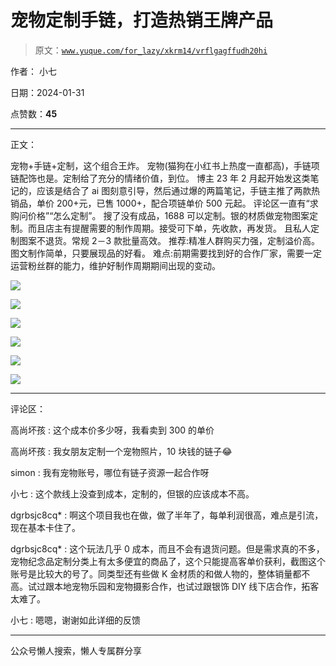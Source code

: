 # 宠物定制手链，打造热销王牌产品

> 原文：[`www.yuque.com/for_lazy/xkrm14/vrflgagffudh20hi`](https://www.yuque.com/for_lazy/xkrm14/vrflgagffudh20hi)

作者： 小七

日期：2024-01-31

点赞数：**45**

* * *

正文：

宠物+手链+定制，这个组合王炸。 宠物(猫狗在小红书上热度一直都高)，手链项链配饰也是。定制给了充分的情绪价值，到位。
博主 23 年 2 月起开始发这类笔记的，应该是结合了 ai 图刻意引导，然后通过爆的两篇笔记，手链主推了两款热销品，单价 200+元，已售 1000+，配合项链单价 500 元起。
评论区一直有“求购问价格”“怎么定制”。 搜了没有成品，1688 可以定制。银的材质做宠物图案定制。而且店主有提醒需要的制作周期。接受可下单，先收款，再发货。
且私人定制图案不退货。常规 2－3 款批量高效。 推荐:精准人群购买力强，定制溢价高。 图文制作简单，只要展现品的好看。
难点:前期需要找到好的合作厂家，需要一定运营粉丝群的能力，维护好制作周期期间出现的变动。

![](img/4bf127b70ef3f7ffabd51d9435f001db.png)

![](img/81d44a7298e08daed8839d872b86d1e0.png)

![](img/3a0968fca79f975bb4cee0a1dc5f40f4.png)

![](img/2b069e7e5713f4687039ebcdf909f07e.png)

![](img/75acad7d085c3f26790c6f22e77abafb.png)

![](img/9a2d65d2c579cfb29e80cb7ad51af804.png)

* * *

评论区：

高尚坏孩 : 这个成本价多少呀，我看卖到 300 的单价

高尚坏孩 : 我女朋友定制一个宠物照片，10 块钱的链子😂

simon : 我有宠物账号，哪位有链子资源一起合作呀

小七 : 这个款线上没查到成本，定制的，但银的应该成本不高。

dgrbsjc8cq* : 啊这个项目我也在做，做了半年了，每单利润很高，难点是引流，现在基本卡住了。

dgrbsjc8cq* : 这个玩法几乎 0 成本，而且不会有退货问题。但是需求真的不多，宠物纪念品定制分类上有太多便宜的商品了，这个只能提高客单价获利，截图这个账号是比较大的号了。同类型还有些做 K 金材质的和做人物的，整体销量都不高。试过跟本地宠物乐园和宠物摄影合作，也试过跟银饰 DIY 线下店合作，拓客太难了。

小七 : 嗯嗯，谢谢如此详细的反馈

* * *

公众号懒人搜索，懒人专属群分享